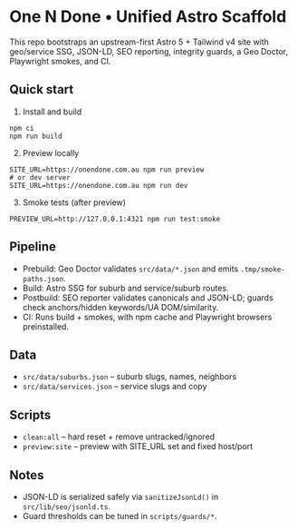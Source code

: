 # One N Done • Unified Astro Scaffold

This repo bootstraps an upstream-first Astro 5 + Tailwind v4 site with geo/service SSG, JSON-LD, SEO reporting, integrity guards, a Geo Doctor, Playwright smokes, and CI.

## Quick start

1) Install and build

```
npm ci
npm run build
```

2) Preview locally

```
SITE_URL=https://onendone.com.au npm run preview
# or dev server
SITE_URL=https://onendone.com.au npm run dev
```

3) Smoke tests (after preview)

```
PREVIEW_URL=http://127.0.0.1:4321 npm run test:smoke
```

## Pipeline

- Prebuild: Geo Doctor validates `src/data/*.json` and emits `.tmp/smoke-paths.json`.
- Build: Astro SSG for suburb and service/suburb routes.
- Postbuild: SEO reporter validates canonicals and JSON-LD; guards check anchors/hidden keywords/UA DOM/similarity.
- CI: Runs build + smokes, with npm cache and Playwright browsers preinstalled.

## Data

- `src/data/suburbs.json` – suburb slugs, names, neighbors
- `src/data/services.json` – service slugs and copy

## Scripts

- `clean:all` – hard reset + remove untracked/ignored
- `preview:site` – preview with SITE_URL set and fixed host/port

## Notes

- JSON-LD is serialized safely via `sanitizeJsonLd()` in `src/lib/seo/jsonld.ts`.
- Guard thresholds can be tuned in `scripts/guards/*`.
